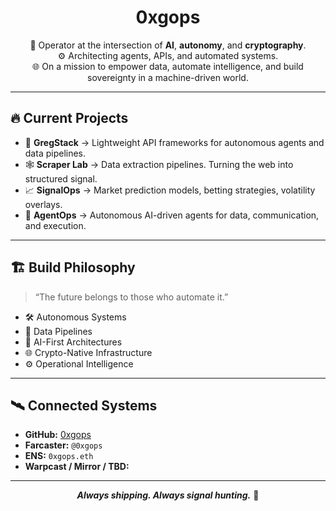 <h1 align="center">0xgops</h1>
<p align="center">
🧠 Operator at the intersection of <b>AI</b>, <b>autonomy</b>, and <b>cryptography</b>.<br>
⚙️ Architecting agents, APIs, and automated systems.<br>
🌐 On a mission to empower data, automate intelligence, and build sovereignty in a machine-driven world.
</p>

---

## 🔥 Current Projects
- 🔗 **GregStack** → Lightweight API frameworks for autonomous agents and data pipelines.
- 🕸️ **Scraper Lab** → Data extraction pipelines. Turning the web into structured signal.
- 📈 **SignalOps** → Market prediction models, betting strategies, volatility overlays.
- 🤖 **AgentOps** → Autonomous AI-driven agents for data, communication, and execution.

---

## 🏗️ Build Philosophy
> “The future belongs to those who automate it.”

- 🛠️ Autonomous Systems
- 🔗 Data Pipelines
- 🤖 AI-First Architectures
- 🌐 Crypto-Native Infrastructure
- ⚙️ Operational Intelligence

---

## 🛰️ Connected Systems
- **GitHub:** [0xgops](https://github.com/0xgops)
- **Farcaster:** `@0xgops`
- **ENS:** `0xgops.eth`
- **Warpcast / Mirror / TBD:**

---

<p align="center">
  <b><i>Always shipping. Always signal hunting.</i></b> 🚀
</p>
